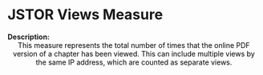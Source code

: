 <style>
@media (min-width: 980px) {
    .md-nav, .md-sidebar {
      display: none!important;
    }
}
</style>

# JSTOR Views Measure

<div id="value-display"></div>
<strong>Description:</strong>
<div class="tile-1" style="text-align:center; color:black">
  This measure represents the total number of times that the online PDF version of a chapter has been viewed. This can include multiple views by the same IP address, which are counted as separate views.
</div>
<script>
document.getElementById('value-display').innerHTML = `
  <h2><strong>jstor/views/v1</strong></h2></br>
  <strong>Source <span class="tooltip"><i class="fa-solid fa-circle-info"></i> <span class="tooltiptext">Not all platforms use the same parameters to measure the same thing, so it is important to differentiate the platform we are collecting data from.</span></span> :</strong> JSTOR </br>
  <strong>Type <span class="tooltip"><i class="fa-solid fa-circle-info"></i> <span class="tooltiptext">Not all measures represent the same event, some platforms report the number of people who accessed a publication (e.g. users, session), others the number of times a resource was seen (e.g. views). For clarity, each of the measures described here will include its type.</span></span> :</strong> views</br>
  <strong>Version <span class="tooltip"><i class="fa-solid fa-circle-info"></i> <span class="tooltiptext">Data providers and/or collectors may want to modify their definition of e.g. a view or a session. In order to ensure changes in these definitions are differentiated, we use versioning.</span></span> :</strong> 1
`;
</script>
